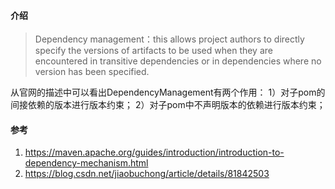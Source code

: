 #### 介绍

> Dependency management：this allows project authors to directly specify the versions of artifacts to be used when they are encountered in transitive dependencies or in dependencies where no version has been specified. 

从官网的描述中可以看出DependencyManagement有两个作用：
1）对子pom的间接依赖的版本进行版本约束；
2）对子pom中不声明版本的依赖进行版本约束；

#### 参考

1. https://maven.apache.org/guides/introduction/introduction-to-dependency-mechanism.html
2. https://blog.csdn.net/jiaobuchong/article/details/81842503